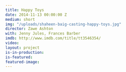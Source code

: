 ```yaml
---
title: Happy Toys
date: 2014-11-13 00:00:00 Z
medium: short
img: "/uploads/shaheen-baig-casting-happy-toys.jpg"
director: Zawe Ashton
with: Jenny Jules, Frances Barber
imdb: http://www.imdb.com/title/tt3546354/
video: 
layout: project
is-in-production: 
is-featured: 
featured-image: 
---
```


